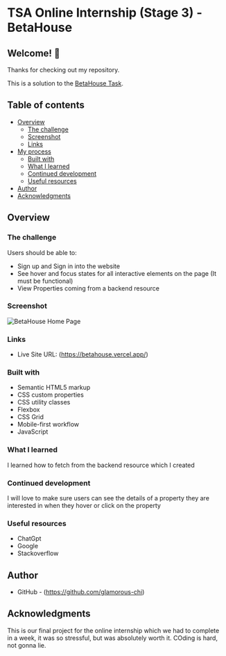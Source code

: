 # TSA Online Internship (Stage 3) - BetaHouse

## Welcome! 👋

Thanks for checking out my repository.

This is a solution to the [BetaHouse Task](https://www.figma.com/design/ipytxHPEP6m4uqI6WdDPen/Beta-House-Internship-Task-for-DEvs?node-id=0-1&t=Ix3vPYFZfbO2hkrf-1). 


## Table of contents

- [Overview](#overview)
  - [The challenge](#the-challenge)
  - [Screenshot](#screenshot)
  - [Links](#links)
- [My process](#my-process)
  - [Built with](#built-with)
  - [What I learned](#what-i-learned)
  - [Continued development](#continued-development)
  - [Useful resources](#useful-resources)
- [Author](#author)
- [Acknowledgments](#acknowledgments)


## Overview

### The challenge

Users should be able to:

- Sign up and Sign in into the website
- See hover and focus states for all interactive elements on the page (It must be functional)
- View Properties coming from a backend resource


### Screenshot

![BetaHouse Home Page](./Screenshot%202024-07-23%20at%2016-24-47%20BetaHouse%20Properties.png)


### Links

- Live Site URL: (https://betahouse.vercel.app/)


### Built with

- Semantic HTML5 markup
- CSS custom properties
- CSS utility classes
- Flexbox
- CSS Grid
- Mobile-first workflow
- JavaScript


### What I learned

I learned how to fetch from the backend resource which I created


### Continued development

I will love to make sure users can see the details of a property they are interested in when they hover or click on the property


### Useful resources

- ChatGpt
- Google
- Stackoverflow

## Author

- GitHub - (https://github.com/glamorous-chi)

## Acknowledgments
This is our final project for the online internship which we had to complete in a week, it was so stressful, but was absolutely worth it. COding is hard, not gonna lie.
